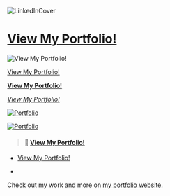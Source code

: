 ![LinkedInCover](https://github.com/ArtanBajqinca/ArtanBajqinca/assets/72929040/7b17f71d-4343-4478-82a6-3f0b9318c6cf)

# [View My Portfolio!](https://artanbajqinca.se)


![View My Portfolio!](https://artanbajqinca.se)


[View My Portfolio!](https://artanbajqinca.se)


**[View My Portfolio!](https://artanbajqinca.se)**


*[View My Portfolio!](https://artanbajqinca.se)*


[![Portfolio](https://www.artanbajqinca.se/img/Logo.svg)](https://artanbajqinca.se)


[![Portfolio](https://example.com/path/to/your/logo.png)](https://artanbajqinca.se)


> #### 🌟 [View My Portfolio!](https://artanbajqinca.se)
>
> 
- [View My Portfolio!](https://artanbajqinca.se)

- 
Check out my work and more on [my portfolio website](https://artanbajqinca.se).



